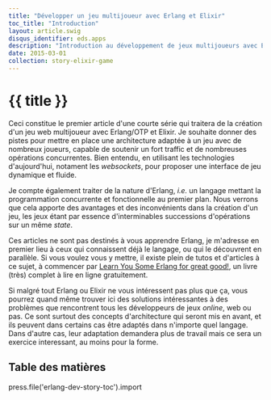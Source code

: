 ```yaml
---
title: "Développer un jeu multijoueur avec Erlang et Elixir"
toc_title: "Introduction"
layout: article.swig
disqus_identifier: eds.apps
description: "Introduction au développement de jeux multijoueurs avec Erlang/OTP"
date: 2015-03-01
collection: story-elixir-game
---
```


# {{ title }}

Ceci constitue le premier article d'une courte série qui traitera de la création d'un jeu web multijoueur avec Erlang/OTP et Elixir. Je souhaite donner des pistes pour mettre en place une architecture adaptée à un jeu avec de nombreux joueurs, capable de soutenir un fort traffic et de nombreuses opérations concurrentes. Bien entendu, en utilisant les technologies d'aujourd'hui, notament les *websockets*, pour proposer une interface de jeu dynamique et fluide.

Je compte également traiter de la nature d'Erlang, *i.e.* un langage mettant la programmation concurrente et fonctionnelle au premier plan. Nous verrons que cela apporte des avantages et des inconvénients dans la création d'un jeu, les jeux étant par essence d'interminables successions d'opérations sur un même *state*.

Ces articles ne sont pas destinés à vous apprendre Erlang, je m'adresse en premier lieu à ceux qui connaissent déjà le langage, ou qui le découvrent en parallèle. Si vous voulez vous y mettre, il existe plein de tutos et d'articles à ce sujet, à commencer par [Learn You Some Erlang for great good!](http://learnyousomeerlang.com/), un livre (très) complet à lire en ligne gratuitement.

Si malgré tout Erlang ou Elixir ne vous intéressent pas plus que ça, vous pourrez quand même trouver ici des solutions intéressantes à des problèmes que rencontrent tous les développeurs de jeux *online*, web ou pas. Ce sont surtout des concepts d'architecture qui seront mis en avant, et ils peuvent dans certains cas être adaptés dans n'importe quel langage. Dans d'autre cas, leur adaptation demandera plus de travail mais ce sera un exercice interessant, au moins pour la forme.

## Table des matières

press.file('erlang-dev-story-toc').import
